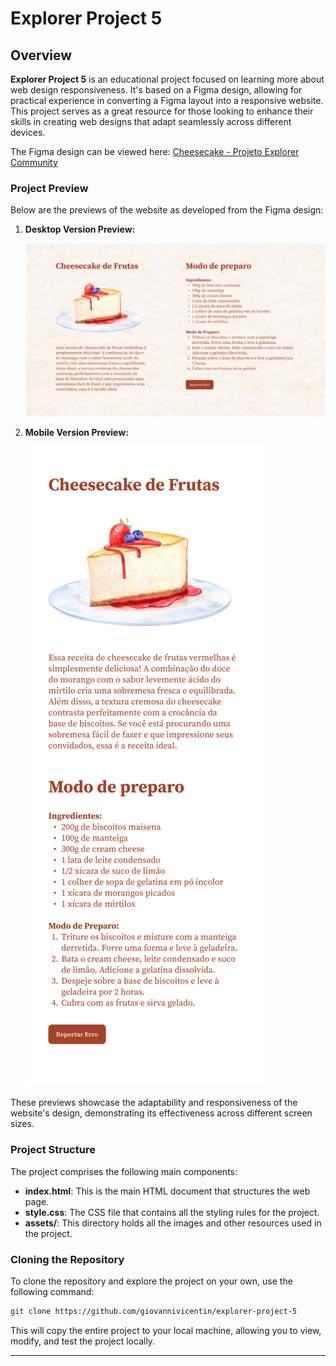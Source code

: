 # Explorer Project 5

## Overview

**Explorer Project 5** is an educational project focused on learning more about web design responsiveness. It's based on a Figma design, allowing for practical experience in converting a Figma layout into a responsive website. This project serves as a great resource for those looking to enhance their skills in creating web designs that adapt seamlessly across different devices.

The Figma design can be viewed here: [Cheesecake - Projeto Explorer Community](https://www.figma.com/file/Oy0t9DhhbS8vsRmnqRzURx/Cheesecake-%E2%80%A2-Projeto-Explorer-Community?type=design&is-community-duplicate=1&fuid=)

### Project Preview

Below are the previews of the website as developed from the Figma design:

1. **Desktop Version Preview:**

   ![Desktop Version](assets/project.png)

2. **Mobile Version Preview:**

   ![Mobile Version](assets/project-mobile.png)

These previews showcase the adaptability and responsiveness of the website's design, demonstrating its effectiveness across different screen sizes.

### Project Structure

The project comprises the following main components:

- **index.html**: This is the main HTML document that structures the web page.
- **style.css**: The CSS file that contains all the styling rules for the project.
- **assets/**: This directory holds all the images and other resources used in the project.

### Cloning the Repository

To clone the repository and explore the project on your own, use the following command:

```bash
git clone https://github.com/giovannivicentin/explorer-project-5
```

This will copy the entire project to your local machine, allowing you to view, modify, and test the project locally.

---

